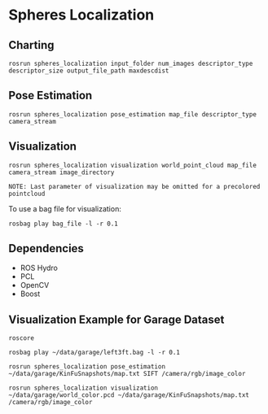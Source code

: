 Spheres Localization
====================

## Charting
	rosrun spheres_localization input_folder num_images descriptor_type descriptor_size output_file_path maxdescdist 

## Pose Estimation
	rosrun spheres_localization pose_estimation map_file descriptor_type camera_stream

## Visualization
	rosrun spheres_localization visualization world_point_cloud map_file camera_stream image_directory

	NOTE: Last parameter of visualization may be omitted for a precolored pointcloud

To use a bag file for visualization:

	rosbag play bag_file -l -r 0.1

## Dependencies
* ROS Hydro
* PCL
* OpenCV
* Boost

## Visualization Example for Garage Dataset
	roscore

	rosbag play ~/data/garage/left3ft.bag -l -r 0.1

	rosrun spheres_localization pose_estimation ~/data/garage/KinFuSnapshots/map.txt SIFT /camera/rgb/image_color

	rosrun spheres_localization visualization ~/data/garage/world_color.pcd ~/data/garage/KinFuSnapshots/map.txt /camera/rgb/image_color

